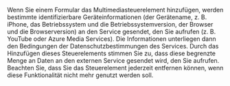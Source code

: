 Wenn Sie einem Formular das Multimediasteuerelement hinzufügen, werden bestimmte identifizierbare Geräteinformationen (der Gerätename, z. B. iPhone, das Betriebssystem und die Betriebssystemversion, der Browser und die Browserversion) an den Service gesendet, den Sie aufrufen (z. B. YouTube oder Azure Media Services). Die Informationen unterliegen dann den Bedingungen der Datenschutzbestimmungen des Services. Durch das Hinzufügen dieses Steuerelements stimmen Sie zu, dass diese begrenzte Menge an Daten an den externen Service gesendet wird, den Sie aufrufen. Beachten Sie, dass Sie das Steuerelement jederzeit entfernen können, wenn diese Funktionalität nicht mehr genutzt werden soll.